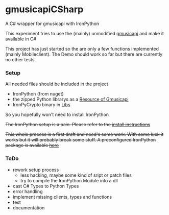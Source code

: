 # gmusicapiCSharp
A C# wrapper for gmusicapi with IronPython

This experiment tries to use the (mainly) unmodified [gmusicapi](https://github.com/simon-weber/gmusicapi)
and make it available in C#

This project has just started so the are only a few functions implemented (mainly Mobileclient).
The Demo should work so far but there are currently no other tests.

### Setup
All needed files should be included in the project

- IronPython (from nuget)
- the zipped Python librarys as a [Resource of Gmusicapi](https://github.com/ffleischer/gmusicapiCSharp/tree/master/Gmusicapi/Resources)
- IronPyCrypto binary in [Libs](https://github.com/ffleischer/gmusicapiCSharp/tree/master/Libs)
 
So you hopefully won't need to install IronPython 

~~The IronPython setup is a pain.
Please refer to the [install instructions](https://github.com/ffleischer/gmusicapiCSharp/blob/master/INSTALL%20GMUSICAPI%20ON%20IRONPYTHON.txt)~~

~~This whole process is a first draft and need's some work. 
With some luck it works but it will probably break some stuff.
A preconfigured IronPython package is available [here](https://mega.nz/#!2R5BBSIS!SfdNpcflEWb8pX7I1eWM7VD5p3JlmmhgIi_NxQ07xmg)~~

### ToDo
- rework setup process
  - less hacking, maybe some kind of sript or patch files
  - try to compile the IronPython Module into a dll
- cast C# Types to Python Types
- error handling
- implement missing clients, types and functions
- test
- documentation

